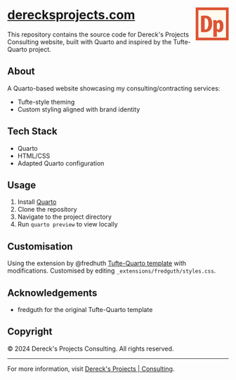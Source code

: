 # [derecksprojects.com](https://www.derecksprojects.com) <img src="./images/logo/256-20240628_beige-tufte_derecksprojects-logo.png" width="75" align="right">

This repository contains the source code for Dereck's Projects Consulting website, built with Quarto and inspired by the Tufte-Quarto project.

## About

A Quarto-based website showcasing my consulting/contracting services:

- Tufte-style theming
- Custom styling aligned with brand identity

## Tech Stack

- Quarto
- HTML/CSS
- Adapted Quarto configuration

## Usage

1. Install [Quarto](https://quarto.org/docs/get-started/)
2. Clone the repository
3. Navigate to the project directory
4. Run `quarto preview` to view locally

## Customisation

Using the extension by @fredhuth [Tufte-Quarto template](https://github.com/fredguth/tufte-quarto) with modifications. Customised by editing `_extensions/fredguth/styles.css`.

## Acknowledgements

- fredguth for the original Tufte-Quarto template

## Copyright

© 2024 Dereck's Projects Consulting. All rights reserved.

---

For more information, visit [Dereck's Projects | Consulting](https://www.derecksprojects.com).
